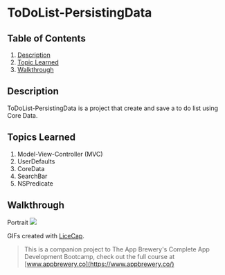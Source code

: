 # ToDoList-PersistingData

## Table of Contents
1. [Description](#Description)
2. [Topic Learned](#Topics-Learned)
3. [Walkthrough](#Walkthrough)

## Description
ToDoList-PersistingData is a project that create and save a to do list using Core Data.

## Topics Learned
1. Model-View-Controller (MVC)
2. UserDefaults
3. CoreData
4. SearchBar
5. NSPredicate


## Walkthrough

Portrait
![](Documentation/ToDoList-PersistingData.gif) 

GIFs created with [LiceCap](http://www.cockos.com/licecap/).

>This is a companion project to The App Brewery's Complete App Development Bootcamp, check out the full course at [www.appbrewery.co](https://www.appbrewery.co/)
